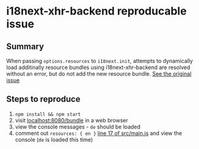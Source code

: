 # i18next-xhr-backend reproducable issue

## Summary
When passing `options.resources` to `i18next.init`, attempts to dynamically load additinally resource bundles using
i18next-xhr-backend are resolved without an error, but do not add the new resource bundle.
[See the original issue](https://github.com/i18next/i18next-xhr-backend/issues/201)

## Steps to reproduce
1. `npm install && npm start`
2. visit [localhost:8080/bundle](http://localhost:8080/bundle) in a web browser
3. view the console messages - `de` should be loaded
4. comment out `resources: { en }` [line 17 of src/main.js](https://github.com/at0g/i18next-xhr-backend-issue-201/blob/master/src/main.js#L17)
 and view the console (`de` is loaded this time)
